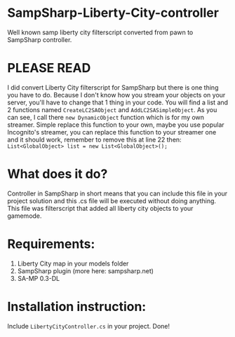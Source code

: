 # SampSharp-Liberty-City-controller
Well known samp liberty city filterscript converted from pawn to SampSharp controller.

# PLEASE READ
I did convert  Liberty City filterscript for SampSharp but there is one thing you have to do.
Because I don't know how you stream your objects on your server, you'll have to change that 1 thing in your code.
You will find a list and 2 functions named `CreateLC2SAObject` and `AddLC2SASimpleObject`.
As you can see, I call there `new DynamicObject` function which is for my own streamer. Simple replace this function to your own, maybe you use popular Incognito's streamer, you can replace this function to your streamer one and it should work, remember to remove this at line 22 then: `List<GlobalObject> list = new List<GlobalObject>();` 

# What does it do?
Controller in SampSharp in short means that you can include this file in your project solution and this .cs file will be executed without doing anything.
This file was filterscript that added all liberty city objects to your gamemode.

# Requirements:
1. Liberty City map in your models folder
2. SampSharp plugin (more here: sampsharp.net)
3. SA-MP 0.3-DL

# Installation instruction:
Include `LibertyCityController.cs` in your project. Done!
